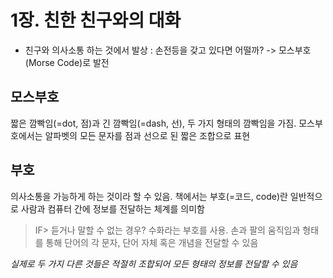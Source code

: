 # 1장. 친한 친구와의 대화
- 친구와 의사소통 하는 것에서 발상 : 손전등을 갖고 있다면 어떨까? -> 모스부호(Morse Code)로 발전


## 모스부호
짧은 깜빡임(=dot, 점)과 긴 깜빡임(=dash, 선), 두 가지 형태의 깜빡임을 가짐. 모스부호에서는 알파벳의 모든 문자를 점과 선으로 된 짧은 조합으로 표현


## 부호
의사소통을 가능하게 하는 것이라 할 수 있음. 책에서는 부호(=코드, code)란 일반적으로 사람과 컴퓨터 간에 정보를 전달하는 체계를 의미함

> IF> 듣거나 말할 수 없는 경우?
> 수화라는 부호를 사용. 손과 팔의 움직임과 형태를 통해 단어의 각 문자, 단어 자체 혹은 개념을 전달할 수 있음


*실제로 두 가지 다른 것들은 적절히 조합되어 모든 형태의 정보를 전달할 수 있음*
